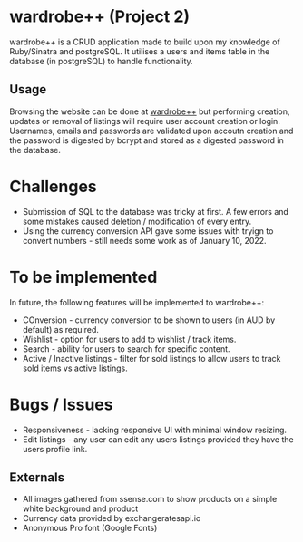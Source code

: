 # wardrobe++ (Project 2)

wardrobe++ is a CRUD application made to build upon my knowledge of Ruby/Sinatra and postgreSQL. It utilises a users and items table in the database (in postgreSQL) to handle functionality.

## Usage

Browsing the website can be done at [wardrobe++](https://wardrobe-project.herokuapp.com/) but performing creation, updates or removal of listings will require user account creation or login. Usernames, emails and passwords are validated upon accoutn creation and the password is  digested by bcrypt and stored as a digested password in the database.

# Challenges
* Submission of SQL to the database was tricky at first. A few errors and some mistakes caused deletion / modification of every entry.
* Using the currency conversion API gave some issues with tryign to convert numbers - still needs some work as of January 10, 2022.

# To be implemented
In future, the following features will be implemented to wardrobe++:
* COnversion - currency conversion to be shown to users (in AUD by default) as required.
* Wishlist - option for users to add to wishlist / track items.
* Search - ability for users to search for specific content.
* Active / Inactive listings - filter for sold listings to allow users to track sold items vs active listings.

# Bugs / Issues
* Responsiveness - lacking responsive UI with minimal window resizing.
* Edit listings - any user can edit any users listings provided they have the users profile link.

## Externals
* All images gathered from ssense.com to show products on a simple white background and product
* Currency data provided by exchangeratesapi.io
* Anonymous Pro font (Google Fonts)